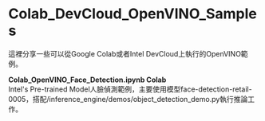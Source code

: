 # Colab_DevCloud_OpenVINO_Samples
這裡分享一些可以從Google Colab或者Intel DevCloud上執行的OpenVINO範例。

**Colab_OpenVINO_Face_Detection.ipynb Colab**  
Intel's Pre-trained Model人臉偵測範例，主要使用模型face-detection-retail-0005，搭配/inference_engine/demos/object_detection_demo.py執行推論工作。  


